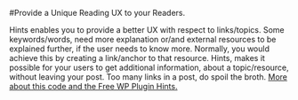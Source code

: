#Provide a Unique Reading UX to your Readers.

Hints enables you to provide a better UX with respect to links/topics. Some keywords/words, need more explanation or/and external resources to be explained further, if the user needs to know more. Normally, you would achieve this by creating a link/anchor to that resource. Hints, makes it possible for your users to get additional information, about a topic/resource, without leaving your post. Too many links in a post, do spoil the broth. [More about this code and the Free WP Plugin Hints.](https://sojourner.co/blog/code/wp-plugin-hints.html)
